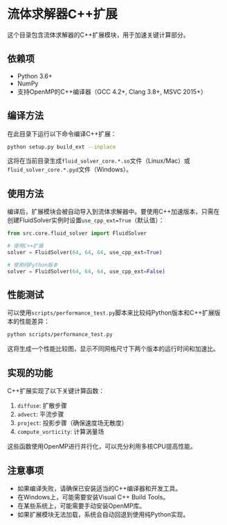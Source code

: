 # 流体求解器C++扩展

这个目录包含流体求解器的C++扩展模块，用于加速关键计算部分。

## 依赖项

- Python 3.6+
- NumPy
- 支持OpenMP的C++编译器（GCC 4.2+, Clang 3.8+, MSVC 2015+）

## 编译方法

在此目录下运行以下命令编译C++扩展：

```bash
python setup.py build_ext --inplace
```

这将在当前目录生成`fluid_solver_core.*.so`文件（Linux/Mac）或`fluid_solver_core.*.pyd`文件（Windows）。

## 使用方法

编译后，扩展模块会被自动导入到流体求解器中。要使用C++加速版本，只需在创建FluidSolver实例时设置`use_cpp_ext=True`（默认值）：

```python
from src.core.fluid_solver import FluidSolver

# 使用C++扩展
solver = FluidSolver(64, 64, 64, use_cpp_ext=True)

# 使用纯Python版本
solver = FluidSolver(64, 64, 64, use_cpp_ext=False)
```

## 性能测试

可以使用`scripts/performance_test.py`脚本来比较纯Python版本和C++扩展版本的性能差异：

```bash
python scripts/performance_test.py
```

这将生成一个性能比较图，显示不同网格尺寸下两个版本的运行时间和加速比。

## 实现的功能

C++扩展实现了以下关键计算函数：

1. `diffuse`: 扩散步骤
2. `advect`: 平流步骤
3. `project`: 投影步骤（确保速度场无散度）
4. `compute_vorticity`: 计算涡量场

这些函数使用OpenMP进行并行化，可以充分利用多核CPU提高性能。

## 注意事项

- 如果编译失败，请确保已安装适当的C++编译器和开发工具。
- 在Windows上，可能需要安装Visual C++ Build Tools。
- 在某些系统上，可能需要手动安装OpenMP库。
- 如果扩展模块无法加载，系统会自动回退到使用纯Python实现。 